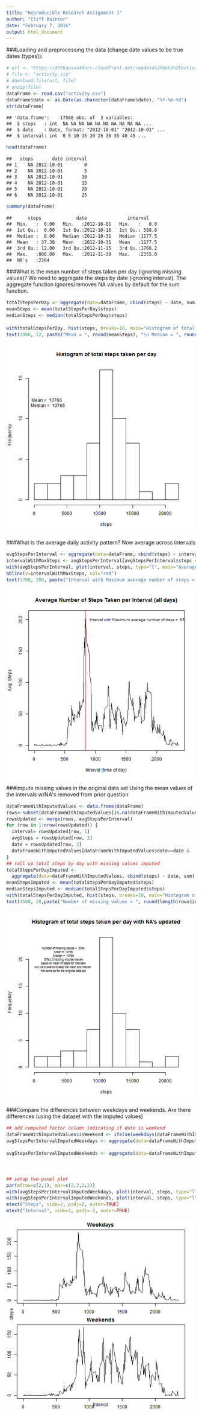 ```yaml
---
title: "Reproducible Research Assignment 1"
author: "Cliff Bainter"
date: "February 7, 2016"
output: html_document
---
```

###Loading and preprocessing the data (change date values to be true dates (types)):

```r
# url <- "https://d396qusza40orc.cloudfront.net/repdata%2Fdata%2Factivity.zip"
# file <- "activity.zip"
# download.file(url, file)
# unzip(file)
dataFrame <- read.csv("activity.csv")
dataFrame$date <- as.Date(as.character(dataFrame$date), "%Y-%m-%d")
str(dataFrame)
```

```
## 'data.frame':	17568 obs. of  3 variables:
##  $ steps   : int  NA NA NA NA NA NA NA NA NA NA ...
##  $ date    : Date, format: "2012-10-01" "2012-10-01" ...
##  $ interval: int  0 5 10 15 20 25 30 35 40 45 ...
```

```r
head(dataFrame)
```

```
##   steps       date interval
## 1    NA 2012-10-01        0
## 2    NA 2012-10-01        5
## 3    NA 2012-10-01       10
## 4    NA 2012-10-01       15
## 5    NA 2012-10-01       20
## 6    NA 2012-10-01       25
```

```r
summary(dataFrame)
```

```
##      steps             date               interval     
##  Min.   :  0.00   Min.   :2012-10-01   Min.   :   0.0  
##  1st Qu.:  0.00   1st Qu.:2012-10-16   1st Qu.: 588.8  
##  Median :  0.00   Median :2012-10-31   Median :1177.5  
##  Mean   : 37.38   Mean   :2012-10-31   Mean   :1177.5  
##  3rd Qu.: 12.00   3rd Qu.:2012-11-15   3rd Qu.:1766.2  
##  Max.   :806.00   Max.   :2012-11-30   Max.   :2355.0  
##  NA's   :2304
```


###What is the mean number of steps taken per day (ignoring missing values)?
We need to aggregate the steps by date (ignoring interval). The aggregate function ignores/removes NA values by default for the sum function.

```r
totalStepsPerDay <- aggregate(data=dataFrame, cbind(steps) ~ date, sum)
meanSteps <- mean(totalStepsPerDay$steps)
medianSteps <- median(totalStepsPerDay$steps)

with(totalStepsPerDay, hist(steps, breaks=10, main="Histogram of total steps taken per day"))
text(2000, 12, paste("Mean = ", round(meanSteps), "\n Median = ", round(medianSteps)))
```

![plot of chunk unnamed-chunk-2](figure/unnamed-chunk-2-1.png)

###What is the average daily activity pattern?
Now average across intervals

```r
avgStepsPerInterval <- aggregate(data=dataFrame, cbind(steps) ~ interval, mean)
intervalWithMaxSteps <- avgStepsPerInterval[avgStepsPerInterval$steps == max(avgStepsPerInterval$steps),]$interval
with(avgStepsPerInterval, plot(interval, steps, type="l", main="Average Number of Steps Taken per Interval (all days)", xlab="Interval (time of day)", ylab = "Avg. Steps"))
abline(v=intervalWithMaxSteps, col="red")
text(1700, 200, paste("Interval with Maximum average number of steps = ", intervalWithMaxSteps), cex=.8)
```

![plot of chunk unnamed-chunk-3](figure/unnamed-chunk-3-1.png)

###Impute missing values in the original data set
Using the mean values of the intervals w/NA's removed from prior question

```r
dataFrameWithImputedValues <- data.frame(dataFrame)
rows<-subset(dataFrameWithImputedValues[is.na(dataFrameWithImputedValues$steps),], select=date:interval)
rowsUpdated <- merge(rows, avgStepsPerInterval)
for (row in 1:nrow(rowsUpdated)) {
  interval= rowsUpdated[row, 1]
  avgSteps = rowsUpdated[row, 3]
  date = rowsUpdated[row, 2]
  dataFrameWithImputedValues[dataFrameWithImputedValues$date==date &                               dataFrameWithImputedValues$interval==interval,]$steps=avgSteps
}
## roll up total steps by day with missing values imputed
totalStepsPerDayImputed <- 
  aggregate(data=dataFrameWithImputedValues, cbind(steps) ~ date, sum)
meanStepsImputed <- mean(totalStepsPerDayImputed$steps)
medianStepsImputed <- median(totalStepsPerDayImputed$steps)
with(totalStepsPerDayImputed, hist(steps, breaks=10, main="Histogram of total steps taken per day with NA's updated"))
text(4500, 20,paste("Number of missing values = ", round(length(rows$interval)), "\n Mean = ", round(meanStepsImputed), "\n Median = ", round(medianStepsImputed), "\n Effect of adding imputed values\n based on mean of steps for intervals \nw/o NA's seems to keep the mean and median \nthe same as for the original data set"), cex=0.7)
```

![plot of chunk unnamed-chunk-4](figure/unnamed-chunk-4-1.png)

###Compare the differences between weekdays and weekends.
Are there differences (using the dataset with the imputed values)

```r
## add computed factor column indicating if date is weekend
dataFrameWithImputedValues$isWeekend <- ifelse(weekdays(dataFrameWithImputedValues$date) %in% c("Saturday", "Sunday"), TRUE, FALSE)
avgStepsPerIntervalImputedWeekdays <- aggregate(data=dataFrameWithImputedValues[dataFrameWithImputedValues$isWeekend==FALSE,], cbind(steps) ~ interval, mean)

avgStepsPerIntervalImputedWeekends <- aggregate(data=dataFrameWithImputedValues[dataFrameWithImputedValues$isWeekend==TRUE,], cbind(steps) ~ interval, mean)



## setup two-panel plot
par(mfrow=c(2,1), mar=c(2,2,2,2))
with(avgStepsPerIntervalImputedWeekdays, plot(interval, steps, type="l", main="Weekdays"))
with(avgStepsPerIntervalImputedWeekends, plot(interval, steps, type="l", main="Weekends"))
mtext("Steps", side=2, padj=2, outer=TRUE)
mtext("Interval", side=1, padj=-2, outer=TRUE)
```

![plot of chunk unnamed-chunk-5](figure/unnamed-chunk-5-1.png)







